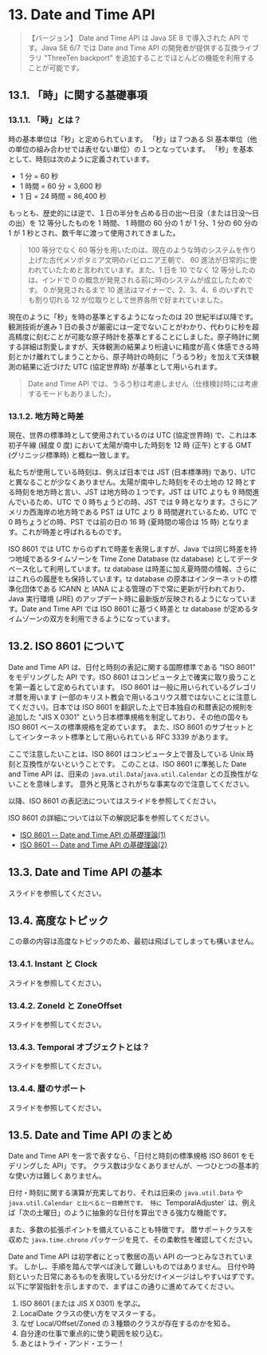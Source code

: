# 13. Date and Time API

>【バージョン】 Date and Time API は Java SE 8 で導入された API です。Java SE 6/7 では Date and Time API の開発者が提供する互換ライブラリ "ThreeTen backport" を追加することでほとんどの機能を利用することが可能です。

## 13.1. 「時」に関する基礎事項

### 13.1.1. 「時」とは？

時の基本単位は「秒」と定められています。 「秒」は７つある SI 基本単位（他の単位の組み合わせでは表せない単位）の１つとなっています。 「秒」を基本として、時刻は次のように定義されています。

* 1 分 = 60 秒
* 1 時間 = 60 分 = 3,600 秒
* 1 日 = 24 時間 = 86,400 秒

もっとも、歴史的には逆で、１日の半分を占める日の出～日没（または日没～日の出）を 12 等分したものを 1 時間、 1 時間の 60 分の 1 が 1 分、1 分の 60 分の 1 が 1 秒とされ、数千年に渡って使用されてきました。

>100 等分でなく 60 等分を用いたのは、現在のような時のシステムを作り上げた古代メソポタミア文明のバビロニア王朝で、 60 進法が日常的に使われていたためと言われています。また、1 日を 10 でなく 12 等分したのは、インドで 0 の概念が発見される前に時のシステムが成立したためです。 0 が発見されるまで 10 進法はマイナーで、2、3、4、6 のいずれでも割り切れる 12 が位取りとして世界各所で好まれていました。

現在のように「秒」を時の基準とするようになったのは 20 世紀半ば以降です。 観測技術が進み 1 日の長さが厳密には一定でないことがわかり、代わりに秒を超高精度に刻むことが可能な原子時計を基準とすることにしました。原子時計に関する詳細は割愛しますが、天体観測の結果より桁違いに精度が高く体感できる時刻とかけ離れてしまうことから、原子時計の時刻に「うるう秒」を加えて天体観測の結果に近づけた UTC (協定世界時) が基準として用いられます。

>Date and Time API では、うるう秒は考慮しません（仕様検討時には考慮するモードもありました）。

### 13.1.2. 地方時と時差

現在、世界の標準時として使用されているのは UTC (協定世界時) で、これは本初子午線 (経度 0 度) において太陽が南中した時刻を 12 時 (正午) とする GMT (グリニッジ標準時) と概ね一致します。

私たちが使用している時刻は、例えば日本では JST (日本標準時) であり、UTC と異なることが少なくありません。太陽が南中した時刻をその土地の 12 時とする時刻を地方時と言い、JST は地方時の１つです。JST は UTC よりも 9 時間進んでいるため、UTC で 0 時ちょうどの時、JST では 9 時となります。さらにアメリカ西海岸の地方時である PST は UTC より 8 時間遅れているため、UTC で 0 時ちょうどの時、PST では前の日の 16 時 (夏時間の場合は 15 時) となります。これが時差と呼ばれるものです。

ISO 8601 では UTC からのずれで時差を表現しますが、Java では同じ時差を持つ地域であるタイムゾーンを Time Zone Database (tz database) としてデータベース化して利用しています。tz database は時差に加え夏時間の情報、さらにはこれらの履歴をも保持しています。tz database の原本はインターネットの標準化団体である ICANN と IANA による管理の下で常に更新が行われており、Java 実行環境 (JRE) のアップデート時に最新版が反映されるようになっています。Date and Time API では ISO 8601 に基づく時差と tz database が定めるタイムゾーンの双方を利用できるようになっています。

## 13.2. ISO 8601 について

Date and Time API は、日付と時刻の表記に関する国際標準である "ISO 8601" をモデリングした API です。ISO 8601 はコンピュータ上で確実に取り扱うことを第一義として定められています。 ISO 8601 は一般に用いられているグレゴリオ暦を用います (一部のキリスト教会で用いるユリウス暦ではないことに注意してください)。日本では ISO 8601 を翻訳した上で日本独自の和暦表記の規則を追加した "JIS X 0301" という日本標準規格を制定しており、その他の国々も ISO 8601 ベースの標準規格を定めています。 また、ISO 8601 のサブセットとしてインターネット標準として用いられている RFC 3339 があります。

ここで注意したいことは、ISO 8601 はコンピュータ上で普及している Unix 時刻と互換性がないということです。 このことは、ISO 8601 に準拠した Date and Time API は、旧来の `java.util.Data`/`java.util.Calendar` との互換性がないことを意味します。 意外と見落とされがちな事実なので注意してください。

以降、ISO 8601 の表記法についてはスライドを参照してください。

ISO 8601 の詳細については以下の解説記事を参照してください。

* [ISO 8601 -- Date and Time API の基礎理論(1)](http://www.coppermine.jp/docs/programming/2015/06/iso8601-1.html)
* [ISO 8601 -- Date and Time API の基礎理論(2)](http://www.coppermine.jp/docs/programming/2015/06/iso8601-2.html)

## 13.3. Date and Time API の基本

スライドを参照してください。

## 13.4. 高度なトピック

この章の内容は高度なトピックのため、最初は飛ばしてしまっても構いません。

### 13.4.1. Instant と Clock

スライドを参照してください。

### 13.4.2. ZoneId と ZoneOffset

スライドを参照してください。

### 13.4.3. Temporal オブジェクトとは？

スライドを参照してください。

### 13.4.4. 暦のサポート

スライドを参照してください。

## 13.5. Date and Time API のまとめ

Date and Time API を一言で表すなら、「日付と時刻の標準規格 ISO 8601 をモデリングした API」です。 クラス数は少なくありませんが、一つひとつの基本的な使い方は難しくありません。

日付・時刻に関する演算が充実しており、それは旧来の `java.util.Data` や `java.util.Calendar と比べると一目瞭然です。 特に `TemporalAdjuster` は、例えば「次の土曜日」のように抽象的な日付を算出できる強力な機能です。

また、多数の拡張ポイントを備えていることも特徴です。 暦サポートクラスを収めた `java.time.chrono` パッケージを見て、その柔軟性を確認してください。

Date and Time API は初学者にとって敷居の高い API の一つとみなされています。 しかし、手順を踏んで学べば決して難しいものではありません。 日付や時刻といった日常にあるものを表現している分だけイメージはしやすいはずです。以下に学習指針を示しますので、まずはこの通りに進めてみてください。

1. ISO 8601 (または JIS X 0301) を学ぶ。
2. LocalDate クラスの使い方をマスターする。
3. なぜ Local/Offset/Zoned の３種類のクラスが存在するのかを知る。
4. 自分達の仕事で重点的に使う範囲を絞り込む。
5. あとはトライ・アンド・エラー！